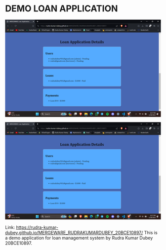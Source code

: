 # DEMO LOAN APPLICATION

![Img](ss1.png)

![Img](ss2.png)

Link: https://rudra-kumar-dubey.github.io/MERGEWARE_RUDRAKUMARDUBEY_20BCE10897/
This is a demo application for loan management system by Rudra Kumar Dubey 20BCE10897.
 
 
